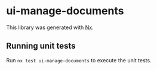 # ui-manage-documents

This library was generated with [Nx](https://nx.dev).

## Running unit tests

Run `nx test ui-manage-documents` to execute the unit tests.
